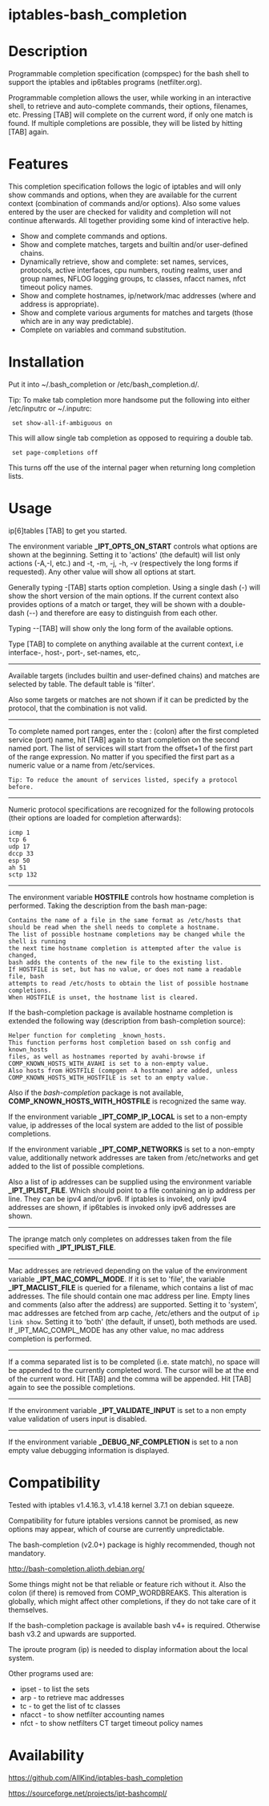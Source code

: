 iptables-bash_completion
========================


Description
===========

Programmable completion specification (compspec) for the bash shell
to support the iptables and ip6tables programs (netfilter.org).


Programmable completion allows the user, while working in an interactive shell,
to retrieve and auto-complete commands, their options, filenames, etc.
Pressing [TAB] will complete on the current word, if only one match is found.
If multiple completions are possible, they will be listed by hitting [TAB] again.


Features
========

This completion specification follows the logic of iptables and will only show commands and options, 
when they are available for the current context (combination of commands and/or options).
Also some values entered by the user are checked for validity and completion will not continue afterwards.
All together providing some kind of interactive help.

- Show and complete commands and options.
- Show and complete matches, targets and builtin and/or user-defined chains.
- Dynamically retrieve, show and complete:
	set names, services, protocols, active interfaces, cpu numbers, routing realms,
	user and group names, NFLOG logging groups, tc classes, nfacct names, nfct timeout policy names.
- Show and complete hostnames, ip/network/mac addresses (where and address is appropriate).
- Show and complete various arguments for matches and targets (those which are in any way predictable).
- Complete on variables and command substitution.


Installation
============

Put it into ~/.bash_completion or /etc/bash_completion.d/.

Tip: To make tab completion more handsome put the following into either /etc/inputrc or ~/.inputrc:

     set show-all-if-ambiguous on

This will allow single tab completion as opposed to requiring a double tab.

     set page-completions off

This turns off the use of the internal pager when returning long completion lists.


Usage
=====

ip[6]tables [TAB] to get you started.

The environment variable **_IPT_OPTS_ON_START** controls
what options are shown at the beginning.
Setting it to 'actions' (the default) will list only actions (-A,-I, etc.)
and -t, -m, -j, -h, -v (respectively the long forms if requested).
Any other value will show all options at start.

Generally typing -[TAB]  starts option completion.
Using a single dash (-) will show the short version of the main options.
If the current context also provides options of a match or target,
they will be shown with a double-dash (--) and therefore are easy
to distinguish from each other.

Typing --[TAB] will show only the long form of the available options.

Type [TAB] to complete on anything available at the current context,
i.e interface-, host-, port-, set-names, etc,.

---

Available targets (includes builtin and user-defined chains) and matches are selected by table.
The default table is 'filter'.

Also some targets or matches are not shown if it can be predicted by the protocol,
that the combination is not valid.

---

To complete named port ranges, enter the : (colon) after the first completed service (port) name,
hit [TAB] again to start completion on the second named port.
The list of services will start from the offset+1 of the first part of the range expression.
No matter if you specified the first part as a numeric value or a name from /etc/services.

	Tip: To reduce the amount of services listed, specify a protocol before.

---

Numeric protocol specifications are recognized for the following protocols
(their options are loaded for completion afterwards):

	icmp 1
	tcp 6
	udp 17
	dccp 33
	esp 50
	ah 51
	sctp 132


---

The environment variable **HOSTFILE** controls how hostname completion is performed.
Taking the description from the bash man-page:

	Contains the name of a file in the same format as /etc/hosts that 
	should be read when the shell needs to complete a hostname.
	The list of possible hostname completions may be changed while the shell is running
	the next time hostname completion is attempted after the value is changed,
	bash adds the contents of the new file to the existing list.
	If HOSTFILE is set, but has no value, or does not name a readable file, bash
	attempts to read /etc/hosts to obtain the list of possible hostname completions.
	When HOSTFILE is unset, the hostname list is cleared.


If the bash-completion package is available hostname completion is extended
the following way (description from bash-completion source):

	Helper function for completing _known_hosts.
	This function performs host completion based on ssh config and known_hosts
	files, as well as hostnames reported by avahi-browse if
	COMP_KNOWN_HOSTS_WITH_AVAHI is set to a non-empty value.
	Also hosts from HOSTFILE (compgen -A hostname) are added, unless
	COMP_KNOWN_HOSTS_WITH_HOSTFILE is set to an empty value.


Also if the  *bash-completion* package is not available, **COMP_KNOWN_HOSTS_WITH_HOSTFILE**
is recognized the same way.

If the environment variable **_IPT_COMP_IP_LOCAL** is set to a non-empty value,
ip addresses of the local system are added to the list of possible completions.

If the environment variable **_IPT_COMP_NETWORKS** is set to a non-empty value,
additionally network addresses are taken from /etc/networks
and get added to the list of possible completions.

Also a list of ip addresses can be supplied using the
environment variable **_IPT_IPLIST_FILE**. Which should point to a file containing
an ip address per line. They can be ipv4 and/or ipv6. If iptables is invoked,
only ipv4 addresses are shown, if ip6tables is invoked only ipv6 addresses are shown.

---

The iprange match only completes on addresses taken from the file specified with **_IPT_IPLIST_FILE**.

---

Mac addresses are retrieved depending on the value of the environment variable **_IPT_MAC_COMPL_MODE**.
If it is set to 'file', the variable **_IPT_MACLIST_FILE** is queried for a filename,
which contains a list of mac addresses.
The file should contain one mac address per line.
Empty lines and comments (also after the address) are supported.
Setting it to 'system', mac addresses are fetched from arp cache,
/etc/ethers and the output of `ip link show`.
Setting it to 'both' (the default, if unset), both methods are used.
If _IPT_MAC_COMPL_MODE has any other value, no mac address completion is performed.

---

If a comma separated list is to be completed (i.e. state match),
no space will be appended to the currently completed word.
The cursor will be at the end of the current word.
Hit [TAB] and the comma will be appended.
Hit [TAB] again to see the possible completions.

---

If the environment variable **_IPT_VALIDATE_INPUT** is set to a non empty value
validation of users input is disabled.

---

If the environment variable **_DEBUG_NF_COMPLETION** is set to a non empty value
debugging information is displayed.


Compatibility
=============

Tested with iptables v1.4.16.3, v1.4.18 kernel 3.7.1 on debian squeeze.

Compatibility for future iptables versions cannot be promised, as new options may appear, 
which of course are currently unpredictable.

The bash-completion (v2.0+) package is highly recommended, though not mandatory.

http://bash-completion.alioth.debian.org/

Some things might not be that reliable or feature rich without it.
Also the colon (if there) is removed from COMP_WORDBREAKS.
This alteration is globally, which might affect other completions,
if they do not take care of it themselves.

If the bash-completion package is available bash v4+ is required.
Otherwise bash v3.2 and upwards are supported.

The iproute program (ip) is needed to display information about the local system.

Other programs used are:

* ipset - to list the sets
* arp - to retrieve mac addresses
* tc - to get the list of tc classes
* nfacct - to show netfilter accounting names
* nfct - to show netfilters CT target timeout policy names


Availability
============

https://github.com/AllKind/iptables-bash_completion

https://sourceforge.net/projects/ipt-bashcompl/
